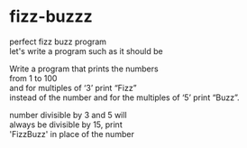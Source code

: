 # fizz-buzzz
perfect fizz buzz program   
let's write a program such as it should be


Write a program that prints the numbers   
from 1 to 100   
and for multiples of ‘3’ print “Fizz”  
instead of the number and for the multiples of ‘5’ print “Buzz”.  
 
number divisible by 3 and 5 will  
always be divisible by 15, print  
'FizzBuzz' in place of the number  
